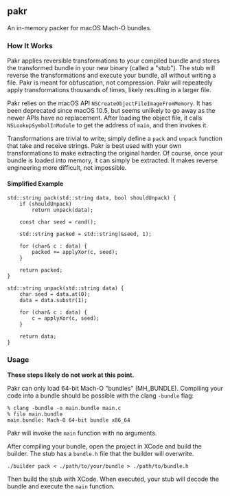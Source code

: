 ## pakr
An in-memory packer for macOS Mach-O bundles.

### How It Works
Pakr applies reversible transformations to your compiled bundle and stores the transformed bundle in your new binary (called a "stub"). The stub will reverse the transformations and execute your bundle, all without writing a file. Pakr is meant for obfuscation, not compression. Pakr will repeatedly apply transformations thousands of times, likely resulting in a larger file.

Pakr relies on the macOS API `NSCreateObjectFileImageFromMemory`. It has been deprecated since macOS 10.5, but seems unlikely to go away as the newer APIs have no replacement. After loading the object file, it calls `NSLookupSymbolInModule` to get the address of `main`, and then invokes it.

Transformations are trivial to write; simply define a `pack` and `unpack` function that take and receive strings. Pakr is best used with your own transformations to make extracting the original harder. Of course, once your bundle is loaded into memory, it can simply be extracted. It makes reverse engineering more difficult, not impossible.

#### Simplified Example
```
std::string pack(std::string data, bool shouldUnpack) {
    if (shouldUnpack)
        return unpack(data);
    
    const char seed = rand();

    std::string packed = std::string(&seed, 1);
    
    for (char& c : data) {
        packed += applyXor(c, seed);
    }

    return packed;
}

std::string unpack(std::string data) {
    char seed = data.at(0);
    data = data.substr(1);

    for (char& c : data) {
        c = applyXor(c, seed);
    }
    
    return data;
}
```

### Usage
**These steps likely do not work at this point.** 

Pakr can only load 64-bit Mach-O "bundles" (MH_BUNDLE). Compiling your code into a bundle should be possible with the clang `-bundle` flag:
```
% clang -bundle -o main.bundle main.c
% file main.bundle                   
main.bundle: Mach-O 64-bit bundle x86_64
```

Pakr will invoke the `main` function with no arguments.

After compiling your bundle, open the project in XCode and build the builder. The stub has a `bundle.h` file that the builder will overwrite.
```
./builder pack < ./path/to/your/bundle > ./path/to/bundle.h
```

Then build the stub with XCode. When executed, your stub will decode the bundle and execute the `main` function.